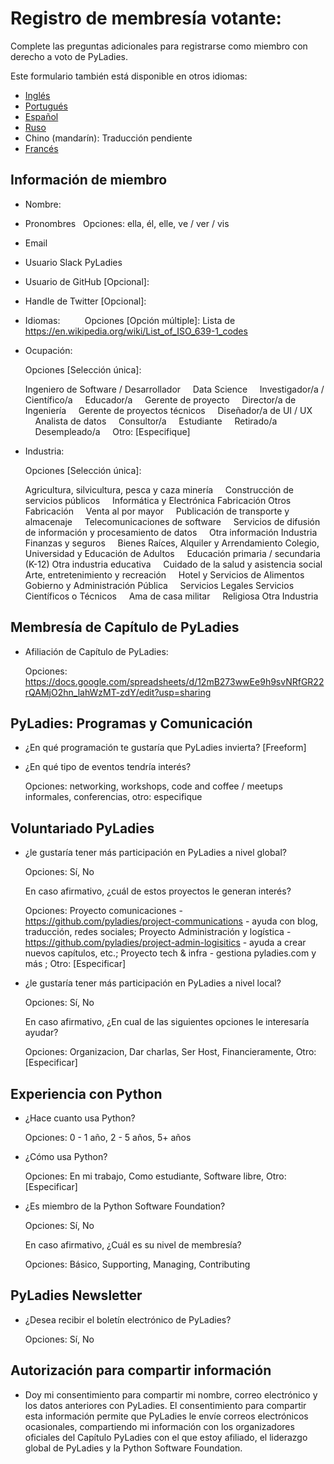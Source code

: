 # Registro de membresía votante:

Complete las preguntas adicionales para registrarse como miembro con derecho a voto de PyLadies.

Este formulario también está disponible en otros idiomas:

- [Inglés](https://github.com/pyladies/project-admin-logisitics/blob/master/forms/voting-membership-form-en.md)
- [Portugués](https://github.com/pyladies/project-admin-logisitics/blob/master/forms/voting-membership-form-pt.md)
- [Español](https://github.com/pyladies/project-admin-logisitics/blob/master/forms/voting-membership-form-es.md)
- [Ruso](https://github.com/pyladies/project-admin-logisitics/blob/master/forms/voting-membership-form-ru.md)
- Chino (mandarín): Traducción pendiente
- [Francés](https://github.com/pyladies/project-admin-logisitics/blob/master/forms/voting-membership-form-fr.md)


## Información de miembro
    
- Nombre:
 
- Pronombres
  Opciones: ella, él, elle, ve / ver / vis
  
- Email
  
- Usuario Slack PyLadies
  
- Usuario de GitHub [Opcional]:
 
- Handle de Twitter [Opcional]:
   
- Idiomas:
         
  Opciones [Opción múltiple]: Lista de https://en.wikipedia.org/wiki/List_of_ISO_639-1_codes
         
- Ocupación:
  
  Opciones [Selección única]:
  
    Ingeniero de Software / Desarrollador
    Data  Science
    Investigador/a / Científico/a
    Educador/a
    Gerente de proyecto
    Director/a de Ingeniería
    Gerente de proyectos técnicos
    Diseñador/a de UI / UX
    Analista de datos
    Consultor/a
    Estudiante
    Retirado/a
    Desempleado/a
    Otro: [Especifique]
   
- Industria:
  
  Opciones [Selección única]: 
         
    Agricultura, silvicultura, pesca y caza minería
    Construcción de servicios públicos
    Informática y Electrónica Fabricación Otros Fabricación
    Venta al por mayor
    Publicación de transporte y almacenaje
    Telecomunicaciones de software
    Servicios de difusión de información y procesamiento de datos
    Otra información Industria Finanzas y seguros
    Bienes Raíces, Alquiler y Arrendamiento Colegio, Universidad y Educación de Adultos
    Educación primaria / secundaria (K-12) Otra industria educativa
    Cuidado de la salud y asistencia social Arte, entretenimiento y recreación
    Hotel y Servicios de Alimentos Gobierno y Administración Pública
    Servicios Legales Servicios Científicos o Técnicos
    Ama de casa militar
    Religiosa Otra Industria
         
## Membresía de Capítulo de PyLadies

- Afiliación de Capítulo de PyLadies: 
   
   Opciones: https://docs.google.com/spreadsheets/d/12mB273wwEe9h9svNRfGR22rQAMjO2hn_lahWzMT-zdY/edit?usp=sharing
    
## PyLadies: Programas y Comunicación

- ¿En qué programación te gustaría que PyLadies invierta? [Freeform]

- ¿En qué tipo de eventos tendría interés?
    
  Opciones: networking, workshops, code and coffee / meetups informales, conferencias, otro: especifique

## Voluntariado PyLadies 

- ¿le gustaría tener más participación en PyLadies a nivel global?
  
  Opciones: Sí, No
  
  En caso afirmativo, ¿cuál de estos proyectos le generan interés? 
  
  Opciones: Proyecto comunicaciones - https://github.com/pyladies/project-communications - ayuda con blog, traducción, redes sociales; Proyecto Administración y logística - https://github.com/pyladies/project-admin-logisitics - ayuda a crear nuevos capítulos, etc.; Proyecto tech & infra - gestiona pyladies.com y más ; Otro: [Especificar]

- ¿le gustaría tener más participación en PyLadies a nivel local?
  
  Opciones: Sí, No
  
  En caso afirmativo, ¿En cual de las siguientes opciones le interesaría ayudar? 
  
  Opciones:  Organizacion, Dar charlas,  Ser Host, Financieramente, Otro:  [Especificar]

## Experiencia con Python 

- ¿Hace cuanto usa Python? 

  Opciones: 0 - 1 año,  2 - 5 años, 5+ años

- ¿Cómo usa Python? 
  
  Opciones: En mi trabajo, Como estudiante, Software libre, Otro: [Especificar]

- ¿Es miembro de la Python Software Foundation?
  
  Opciones: Sí, No
  
  En caso afirmativo, ¿Cuál es su nivel de membresía? 
  
  Opciones:  Básico, Supporting, Managing, Contributing

## PyLadies Newsletter

- ¿Desea recibir el boletín electrónico de PyLadies?
  
  Opciones: Sí, No
        
## Autorización para compartir información

- Doy mi consentimiento para compartir mi nombre, correo electrónico y los datos anteriores con PyLadies. El consentimiento para compartir esta información permite que PyLadies le envíe correos electrónicos ocasionales, compartiendo mi información con los organizadores oficiales del Capítulo PyLadies con el que estoy afiliado, el liderazgo global de PyLadies y la Python Software Foundation.
